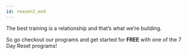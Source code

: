 ```yaml
---
id: reason3_end
---
```


The best training is a relationship and that’s what we’re building.

So go checkout our programs and get started for **FREE** with one of the 7 Day Reset programs!
